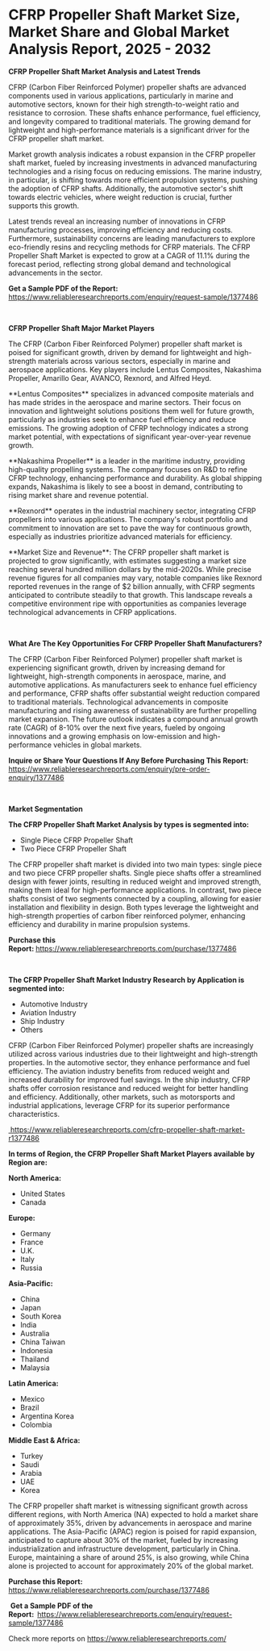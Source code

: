 <p><h1>CFRP Propeller Shaft Market Size, Market Share and Global Market Analysis Report, 2025 - 2032</h1></p><p><strong>CFRP Propeller Shaft Market Analysis and Latest Trends</strong></p>
<p><p>CFRP (Carbon Fiber Reinforced Polymer) propeller shafts are advanced components used in various applications, particularly in marine and automotive sectors, known for their high strength-to-weight ratio and resistance to corrosion. These shafts enhance performance, fuel efficiency, and longevity compared to traditional materials. The growing demand for lightweight and high-performance materials is a significant driver for the CFRP propeller shaft market.</p><p>Market growth analysis indicates a robust expansion in the CFRP propeller shaft market, fueled by increasing investments in advanced manufacturing technologies and a rising focus on reducing emissions. The marine industry, in particular, is shifting towards more efficient propulsion systems, pushing the adoption of CFRP shafts. Additionally, the automotive sector's shift towards electric vehicles, where weight reduction is crucial, further supports this growth.</p><p>Latest trends reveal an increasing number of innovations in CFRP manufacturing processes, improving efficiency and reducing costs. Furthermore, sustainability concerns are leading manufacturers to explore eco-friendly resins and recycling methods for CFRP materials. The CFRP Propeller Shaft Market is expected to grow at a CAGR of 11.1% during the forecast period, reflecting strong global demand and technological advancements in the sector.</p></p>
<p><strong>Get a Sample PDF of the Report:&nbsp;</strong> <a href="https://www.reliableresearchreports.com/enquiry/request-sample/1377486?utm_campaign=3545&utm_medium=2&utm_source=Github&utm_content=ia&utm_term=28032025&utm_id=cfrp-propeller-shaft">https://www.reliableresearchreports.com/enquiry/request-sample/1377486</a></p>
<p>&nbsp;</p>
<p><strong>CFRP Propeller Shaft Major Market Players</strong></p>
<p><p>The CFRP (Carbon Fiber Reinforced Polymer) propeller shaft market is poised for significant growth, driven by demand for lightweight and high-strength materials across various sectors, especially in marine and aerospace applications. Key players include Lentus Composites, Nakashima Propeller, Amarillo Gear, AVANCO, Rexnord, and Alfred Heyd.</p><p>**Lentus Composites** specializes in advanced composite materials and has made strides in the aerospace and marine sectors. Their focus on innovation and lightweight solutions positions them well for future growth, particularly as industries seek to enhance fuel efficiency and reduce emissions. The growing adoption of CFRP technology indicates a strong market potential, with expectations of significant year-over-year revenue growth.</p><p>**Nakashima Propeller** is a leader in the maritime industry, providing high-quality propelling systems. The company focuses on R&D to refine CFRP technology, enhancing performance and durability. As global shipping expands, Nakashima is likely to see a boost in demand, contributing to rising market share and revenue potential.</p><p>**Rexnord** operates in the industrial machinery sector, integrating CFRP propellers into various applications. The company's robust portfolio and commitment to innovation are set to pave the way for continuous growth, especially as industries prioritize advanced materials for efficiency.</p><p>**Market Size and Revenue**: The CFRP propeller shaft market is projected to grow significantly, with estimates suggesting a market size reaching several hundred million dollars by the mid-2020s. While precise revenue figures for all companies may vary, notable companies like Rexnord reported revenues in the range of $2 billion annually, with CFRP segments anticipated to contribute steadily to that growth. This landscape reveals a competitive environment ripe with opportunities as companies leverage technological advancements in CFRP applications.</p></p>
<p>&nbsp;</p>
<p><strong>What Are The Key Opportunities For CFRP Propeller Shaft Manufacturers?</strong></p>
<p><p>The CFRP (Carbon Fiber Reinforced Polymer) propeller shaft market is experiencing significant growth, driven by increasing demand for lightweight, high-strength components in aerospace, marine, and automotive applications. As manufacturers seek to enhance fuel efficiency and performance, CFRP shafts offer substantial weight reduction compared to traditional materials. Technological advancements in composite manufacturing and rising awareness of sustainability are further propelling market expansion. The future outlook indicates a compound annual growth rate (CAGR) of 8-10% over the next five years, fueled by ongoing innovations and a growing emphasis on low-emission and high-performance vehicles in global markets.</p></p>
<p><strong>Inquire or Share Your Questions If Any Before Purchasing This Report:</strong> <a href="https://www.reliableresearchreports.com/enquiry/pre-order-enquiry/1377486?utm_campaign=3545&utm_medium=2&utm_source=Github&utm_content=ia&utm_term=28032025&utm_id=cfrp-propeller-shaft">https://www.reliableresearchreports.com/enquiry/pre-order-enquiry/1377486</a></p>
<p>&nbsp;</p>
<p><strong>Market Segmentation</strong></p>
<p><strong>The CFRP Propeller Shaft Market Analysis by types is segmented into:</strong></p>
<p><ul><li>Single Piece CFRP Propeller Shaft</li><li>Two Piece CFRP Propeller Shaft</li></ul></p>
<p><p>The CFRP propeller shaft market is divided into two main types: single piece and two piece CFRP propeller shafts. Single piece shafts offer a streamlined design with fewer joints, resulting in reduced weight and improved strength, making them ideal for high-performance applications. In contrast, two piece shafts consist of two segments connected by a coupling, allowing for easier installation and flexibility in design. Both types leverage the lightweight and high-strength properties of carbon fiber reinforced polymer, enhancing efficiency and durability in marine propulsion systems.</p></p>
<p><strong>Purchase this Report:&nbsp;</strong><a href="https://www.reliableresearchreports.com/purchase/1377486?utm_campaign=3545&utm_medium=2&utm_source=Github&utm_content=ia&utm_term=28032025&utm_id=cfrp-propeller-shaft">https://www.reliableresearchreports.com/purchase/1377486</a></p>
<p>&nbsp;</p>
<p><strong>The CFRP Propeller Shaft Market Industry Research by Application is segmented into:</strong></p>
<p><ul><li>Automotive Industry</li><li>Aviation Industry</li><li>Ship Industry</li><li>Others</li></ul></p>
<p><p>CFRP (Carbon Fiber Reinforced Polymer) propeller shafts are increasingly utilized across various industries due to their lightweight and high-strength properties. In the automotive sector, they enhance performance and fuel efficiency. The aviation industry benefits from reduced weight and increased durability for improved fuel savings. In the ship industry, CFRP shafts offer corrosion resistance and reduced weight for better handling and efficiency. Additionally, other markets, such as motorsports and industrial applications, leverage CFRP for its superior performance characteristics.</p></p>
<p><a href="https://www.reliableresearchreports.com/cfrp-propeller-shaft-market-r1377486?utm_campaign=3545&utm_medium=2&utm_source=Github&utm_content=ia&utm_term=28032025&utm_id=cfrp-propeller-shaft">&nbsp;https://www.reliableresearchreports.com/cfrp-propeller-shaft-market-r1377486</a></p>
<p><strong>In terms of Region, the CFRP Propeller Shaft Market Players available by Region are:</strong></p>
<p>
    <p> <strong> North America: </strong>
        <ul>
            <li>United States</li>
            <li>Canada</li>
        </ul>
        </p> 
    <p> <strong> Europe: </strong>
        <ul>
            <li>Germany</li>
            <li>France</li>
            <li>U.K.</li>
            <li>Italy</li>
            <li>Russia</li>
        </ul>
        </p> 
    <p> <strong> Asia-Pacific: </strong>
        <ul>
            <li>China</li>
            <li>Japan</li>
            <li>South Korea</li>
            <li>India</li>
            <li>Australia</li>
            <li>China Taiwan</li>
            <li>Indonesia</li>
            <li>Thailand</li>
            <li>Malaysia</li>
        </ul>
        </p> 
    <p> <strong> Latin America: </strong>
        <ul>
            <li>Mexico</li>
            <li>Brazil</li>
            <li>Argentina Korea</li>
            <li>Colombia</li>
        </ul>
        </p> 
    <p> <strong> Middle East & Africa: </strong>
        <ul>
            <li>Turkey</li>
            <li>Saudi</li>
            <li>Arabia</li>
            <li>UAE</li>
            <li>Korea</li>
        </ul>
    </p>
    </p>
<p><p>The CFRP propeller shaft market is witnessing significant growth across different regions, with North America (NA) expected to hold a market share of approximately 35%, driven by advancements in aerospace and marine applications. The Asia-Pacific (APAC) region is poised for rapid expansion, anticipated to capture about 30% of the market, fueled by increasing industrialization and infrastructure development, particularly in China. Europe, maintaining a share of around 25%, is also growing, while China alone is projected to account for approximately 20% of the global market.</p></p>
<p><strong>Purchase this Report: </strong><a href="https://www.reliableresearchreports.com/purchase/1377486?utm_campaign=3545&utm_medium=2&utm_source=Github&utm_content=ia&utm_term=28032025&utm_id=cfrp-propeller-shaft">https://www.reliableresearchreports.com/purchase/1377486</a></p>
<p>&nbsp;<strong>Get a Sample PDF of the Report:&nbsp;&nbsp;</strong><a href="https://www.reliableresearchreports.com/enquiry/request-sample/1377486?utm_campaign=3545&utm_medium=2&utm_source=Github&utm_content=ia&utm_term=28032025&utm_id=cfrp-propeller-shaft">https://www.reliableresearchreports.com/enquiry/request-sample/1377486</a></p>
<p><strong></strong></p>
<p>Check more reports on <a href="https://www.reliableresearchreports.com/?utm_campaign=3545&utm_medium=2&utm_source=Github&utm_content=ia&utm_term=28032025&utm_id=cfrp-propeller-shaft">https://www.reliableresearchreports.com/</a></p>